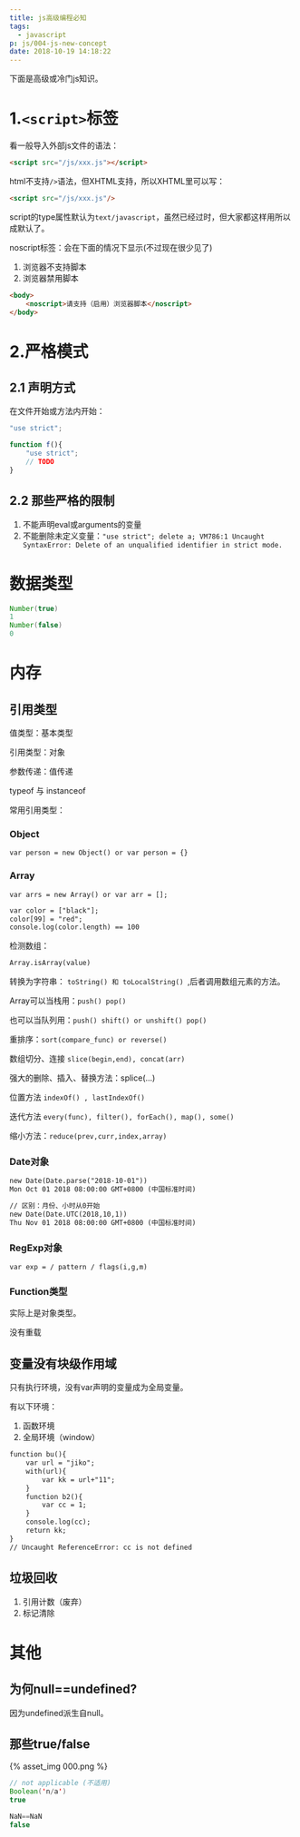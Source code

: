 ```yaml
---
title: js高级编程必知
tags:
  - javascript
p: js/004-js-new-concept
date: 2018-10-19 14:18:22
---
```


下面是高级或冷门js知识。

# 1.`<script>`标签
看一般导入外部js文件的语法：
```html
<script src="/js/xxx.js"></script>
```
html不支持`/>`语法，但XHTML支持，所以XHTML里可以写：
```html
<script src="/js/xxx.js"/>
```
script的type属性默认为`text/javascript`，虽然已经过时，但大家都这样用所以成默认了。

noscript标签：会在下面的情况下显示(不过现在很少见了)
1. 浏览器不支持脚本
2. 浏览器禁用脚本
```html
<body>
    <noscript>请支持（启用）浏览器脚本</noscript>
</body>
```

# 2.严格模式
## 2.1 声明方式
在文件开始或方法内开始：
```javascript
"use strict";

function f(){
    "use strict";
    // TODO
}
```
## 2.2 那些严格的限制
1. 不能声明eval或arguments的变量
2. 不能删除未定义变量：`"use strict"; delete a;
VM786:1 Uncaught SyntaxError: Delete of an unqualified identifier in strict mode.`

# 数据类型
```java
Number(true)
1
Number(false)
0

```

# 内存
## 引用类型
值类型：基本类型

引用类型：对象

参数传递：值传递

typeof 与 instanceof

常用引用类型：
### Object
`var person = new Object() or var person = {}`

### Array
`var arrs = new Array() or var arr = [];`

```html  
var color = ["black"];
color[99] = "red";
console.log(color.length) == 100
```
检测数组：
```html
Array.isArray(value)
```
转换为字符串：
`toString() 和 toLocalString() `,后者调用数组元素的方法。

Array可以当栈用：`push() pop()`

也可以当队列用：`push() shift() or unshift() pop()`

重排序：`sort(compare_func) or reverse()`

数组切分、连接
`slice(begin,end), concat(arr)`

强大的删除、插入、替换方法：splice(...)

位置方法
`indexOf() , lastIndexOf()`

迭代方法
`every(func), filter(), forEach(), map(), some()`

缩小方法：`reduce(prev,curr,index,array)`

### Date对象

```html
new Date(Date.parse("2018-10-01"))
Mon Oct 01 2018 08:00:00 GMT+0800 (中国标准时间)

// 区别：月份、小时从0开始
new Date(Date.UTC(2018,10,1))
Thu Nov 01 2018 08:00:00 GMT+0800 (中国标准时间)
```

### RegExp对象
`var exp = / pattern / flags(i,g,m)`

### Function类型
实际上是对象类型。

没有重载




## 变量没有块级作用域
只有执行环境，没有var声明的变量成为全局变量。

有以下环境：
1. 函数环境
2. 全局环境（window）

```html
function bu(){
	var url = "jiko";
	with(url){
		var kk = url+"11";
	}
	function b2(){
		var cc = 1;
	}
	console.log(cc);
	return kk;
}
// Uncaught ReferenceError: cc is not defined
```


## 垃圾回收
1. 引用计数（废弃）
2. 标记清除



# 其他
## 为何null==undefined?
因为undefined派生自null。
## 那些true/false
{% asset_img 000.png %}

```java
// not applicable (不适用)
Boolean('n/a')
true

NaN==NaN
false
```
